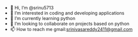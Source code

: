 - 👋 Hi, I’m @srinu5713
- 👀 I’m interested in coding and developing applications
- 🌱 I’m currently learning python
- 💞️ I’m looking to collaborate on projects based on python
- 📫 How to reach me gmail:srinivasareddy2411@gmail.com

<!---
srinu5713/srinu5713 is a ✨ special ✨ repository because its `README.md` (this file) appears on your GitHub profile.
You can click the Preview link to take a look at your changes.
--->
